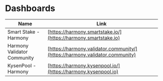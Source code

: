 # Dashboards

| Name                        | Link                                                                        |
| --------------------------- | --------------------------------------------------------------------------- |
| Smart Stake - Harmony       | [https://harmony.smartstake.io/](https://harmony.smartstake.io)             |
| Harmony Validator Community | [https://harmony.validator.community/](https://harmony.validator.community) |
| KysenPool - Harmony         | [https://harmony.kysenpool.io/](https://harmony.kysenpool.io)               |
